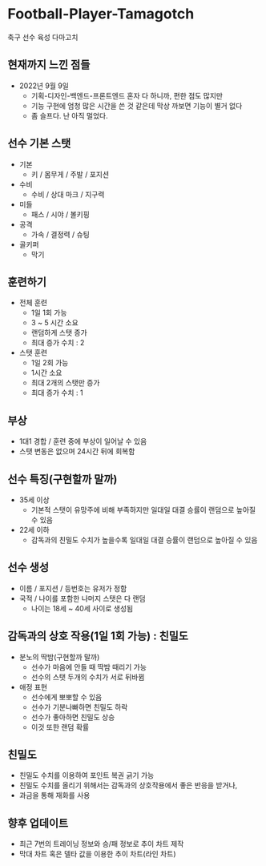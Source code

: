 # Football-Player-Tamagotch
축구 선수 육성 다마고치

## 현재까지 느낀 점들
- 2022년 9월 9일
  - 기획-디자인-백엔드-프론트엔드 혼자 다 하니까, 편한 점도 많지만
  - 기능 구현에 엄청 많은 시간을 쓴 것 같은데 막상 까보면 기능이 별거 없다
  - 좀 슬프다. 난 아직 멀었다.

## 선수 기본 스탯
- 기본
  - 키 / 몸무게 / 주발 / 포지션
- 수비
  - 수비 / 상대 마크 / 지구력
- 미들
  - 패스 / 시야 / 볼키핑
- 공격 
  - 가속 / 결정력 / 슈팅
- 골키퍼
  - 막기
 
## 훈련하기
- 전체 훈련
  - 1일 1회 가능
  - 3 ~ 5 시간 소요
  - 랜덤하게 스탯 증가
  - 최대 증가 수치 : 2
- 스탯 훈련
  - 1일 2회 가능
  - 1시간 소요
  - 최대 2개의 스탯만 증가
  - 최대 증가 수치 : 1
  
## 부상
- 1대1 경합 / 훈련 중에 부상이 일어날 수 있음
- 스탯 변동은 없으며 24시간 뒤에 회복함

## 선수 특징(구현할까 말까)
- 35세 이상
  - 기본적 스탯이 유망주에 비해 부족하지만 일대일 대결 승률이 랜덤으로 높아질 수 있음
- 22세 이하
  - 감독과의 친밀도 수치가 높을수록 일대일 대결 승률이 랜덤으로 높아질 수 있음

## 선수 생성
- 이름 / 포지션 / 등번호는 유저가 정함
- 국적 / 나이를 포함한 나머지 스탯은 다 랜덤
  - 나이는 18세 ~ 40세 사이로 생성됨
 
## 감독과의 상호 작용(1일 1회 가능) : 친밀도
- 분노의 딱밤(구현할까 말까)
  - 선수가 마음에 안들 때 딱밤 때리기 가능 
  - 선수의 스탯 두개의 수치가 서로 뒤바뀜
- 애정 표현
  - 선수에게 뽀뽀할 수 있음
  - 선수가 기분나빠하면 친밀도 하락
  - 선수가 좋아하면 친밀도 상승
  - 이것 또한 랜덤 확률
 
 ## 친밀도
 - 친밀도 수치를 이용하여 포인트 복권 긁기 가능
 - 친밀도 수치를 올리기 위해서는 감독과의 상호작용에서 좋은 반응을 받거나,
 - 과금을 통해 재화를 사용
 
 ## 향후 업데이트
 - 최근 7번의 트레이닝 정보와 승/패 정보로 추이 차트 제작
 - 막대 차트 혹은 델타 값을 이용한 추이 차트(라인 차트)
